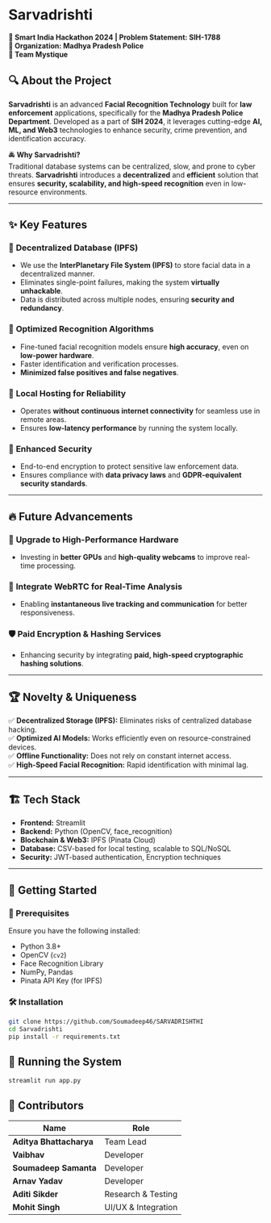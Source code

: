 #  Sarvadrishti

**🔹 Smart India Hackathon 2024 | Problem Statement: SIH-1788**  
**🔹 Organization: Madhya Pradesh Police**  
**🔹 Team Mystique**  

## 🔍 About the Project  
**Sarvadrishti** is an advanced **Facial Recognition Technology** built for **law enforcement** applications, specifically for the **Madhya Pradesh Police Department**. Developed as a part of **SIH 2024**, it leverages cutting-edge **AI, ML, and Web3** technologies to enhance security, crime prevention, and identification accuracy.  

🚔 **Why Sarvadrishti?**  
Traditional database systems can be centralized, slow, and prone to cyber threats. **Sarvadrishti** introduces a **decentralized** and **efficient** solution that ensures **security, scalability, and high-speed recognition** even in low-resource environments.

---

## ✨ Key Features  

### 🔗 **Decentralized Database (IPFS)**
- We use the **InterPlanetary File System (IPFS)** to store facial data in a decentralized manner.  
- Eliminates single-point failures, making the system **virtually unhackable**.  
- Data is distributed across multiple nodes, ensuring **security and redundancy**.  

### 🎯 **Optimized Recognition Algorithms**
- Fine-tuned facial recognition models ensure **high accuracy**, even on **low-power hardware**.  
- Faster identification and verification processes.  
- **Minimized false positives and false negatives**.  

### 💾 **Local Hosting for Reliability**
- Operates **without continuous internet connectivity** for seamless use in remote areas.  
- Ensures **low-latency performance** by running the system locally.  

### 🔐 **Enhanced Security**
- End-to-end encryption to protect sensitive law enforcement data.  
- Ensures compliance with **data privacy laws** and **GDPR-equivalent security standards**.  

---

## 🔥 Future Advancements  

### 🚀 **Upgrade to High-Performance Hardware**
- Investing in **better GPUs** and **high-quality webcams** to improve real-time processing.  

### 📡 **Integrate WebRTC for Real-Time Analysis**
- Enabling **instantaneous live tracking and communication** for better responsiveness.  

### 🛡 **Paid Encryption & Hashing Services**
- Enhancing security by integrating **paid, high-speed cryptographic hashing solutions**.  

---

## 🏆 Novelty & Uniqueness  

✅ **Decentralized Storage (IPFS):** Eliminates risks of centralized database hacking.  
✅ **Optimized AI Models:** Works efficiently even on resource-constrained devices.  
✅ **Offline Functionality:** Does not rely on constant internet access.  
✅ **High-Speed Facial Recognition:** Rapid identification with minimal lag.  

---

## 🏗 Tech Stack  

- **Frontend:** Streamlit  
- **Backend:** Python (OpenCV, face_recognition)  
- **Blockchain & Web3:** IPFS (Pinata Cloud)  
- **Database:** CSV-based for local testing, scalable to SQL/NoSQL  
- **Security:** JWT-based authentication, Encryption techniques  

---

## 🚀 Getting Started  

### 🔧 Prerequisites  
Ensure you have the following installed:  
- Python 3.8+  
- OpenCV (`cv2`)  
- Face Recognition Library  
- NumPy, Pandas  
- Pinata API Key (for IPFS)  

### 🛠 Installation  

```bash
git clone https://github.com/Soumadeep46/SARVADRISHTHI
cd Sarvadrishti
pip install -r requirements.txt
```

## 🚀 Running the System

```bash
streamlit run app.py
```

## 🤝 Contributors

| Name                | Role               |
|---------------------|--------------------|
| **Aditya Bhattacharya** | Team Lead        |
| **Vaibhav**             | Developer        |
| **Soumadeep Samanta**   | Developer        |
| **Arnav Yadav**         | Developer        |
| **Aditi Sikder**        | Research & Testing |
| **Mohit Singh**         | UI/UX & Integration |
